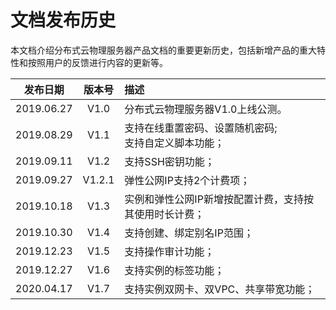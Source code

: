 # 文档发布历史

本文档介绍分布式云物理服务器产品文档的重要更新历史，包括新增产品的重大特性和按照用户的反馈进行内容的更新等。

|**发布日期**|**版本号**|**描述**|
|:--:|:--:|:--|
|2019.06.27|V1.0|分布式云物理服务器V1.0上线公测。|
|2019.08.29|V1.1|支持在线重置密码、设置随机密码;</br>支持自定义脚本功能；|
|2019.09.11|V1.2|支持SSH密钥功能；|
|2019.09.27|V1.2.1|弹性公网IP支持2个计费项；|
|2019.10.18|V1.3|实例和弹性公网IP新增按配置计费，支持按其使用时长计费；|
|2019.10.30|V1.4|支持创建、绑定别名IP范围；|
|2019.12.23|V1.5|支持操作审计功能；|
|2019.12.27|V1.6|支持实例的标签功能；|
|2020.04.17|V1.7|支持实例双网卡、双VPC、共享带宽功能；|
